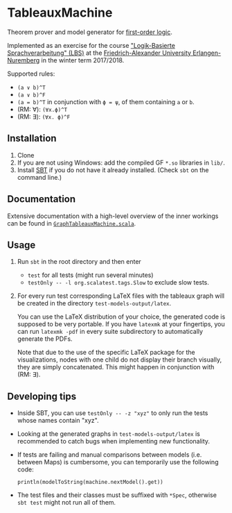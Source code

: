 # TableauxMachine

Theorem prover and model generator for [first-order logic](https://en.wikipedia.org/wiki/First-order_logic).

Implemented as an exercise for the course ["Logik-Basierte Sprachverarbeitung" (LBS)](https://kwarc.info/courses/lbs/)
at the [Friedrich-Alexander University Erlangen-Nuremberg](https://www.fau.de/) in the winter
term 2017/2018.

Supported rules:

- `(a ∨ b)^T`
- `(a ∨ b)^F`
- `(a = b)^T` in conjunction with `ϕ = ψ`, of them containing `a` or `b`.
- (RM: ∀): `(∀x.ϕ)^T`
- (RM: ∃): `(∀x. ϕ)^F`

## Installation

1. Clone
2. If you are not using Windows: add the compiled GF `*.so` libraries in `lib/`.
3. Install [SBT](https://www.scala-sbt.org/) if you do not have it already installed. (Check `sbt` on the command line.)

## Documentation

Extensive documentation with a high-level overview of the inner workings can be found in [`GraphTableauxMachine.scala`](https://gitlab.cs.fau.de/ze26zefo/TableauxMachine/blob/master/src/main/scala/de/fau/cs/gitlab/ze26zefo/TableauxMachine/GraphTableauxMachine.scala).

## Usage

1. Run `sbt` in the root directory and then enter
   - `test` for all tests (might run several minutes)
   - `testOnly -- -l org.scalatest.tags.Slow` to exclude slow tests.

2. For every run test corresponding LaTeX files with the tableaux graph will be
created in the directory `test-models-output/latex`.

   You can use the LaTeX distribution of your choice, the generated code is supposed to
   be very portable. If you have `latexmk` at your fingertips, you can run `latexmk -pdf`
   in every suite subdirectory to automatically generate the PDFs.
     
   Note that due to the use of the specific LaTeX package for the visualizations,
   nodes with one child do not display their branch visually, they are simply
   concatenated. This might happen in conjunction with (RM: ∃).


## Developing tips

- Inside SBT, you can use `testOnly -- -z "xyz"` to only run the tests whose names contain "xyz".
- Looking at the generated graphs in `test-models-output/latex` is recommended to catch
  bugs when implementing new functionality.
- If tests are failing and manual comparisons between models (i.e. between Maps) is cumbersome, you can temporarily use the following code:

      println(modelToString(machine.nextModel().get))

- The test files and their classes must be suffixed with `*Spec`, otherwise `sbt test` might not run all of them.